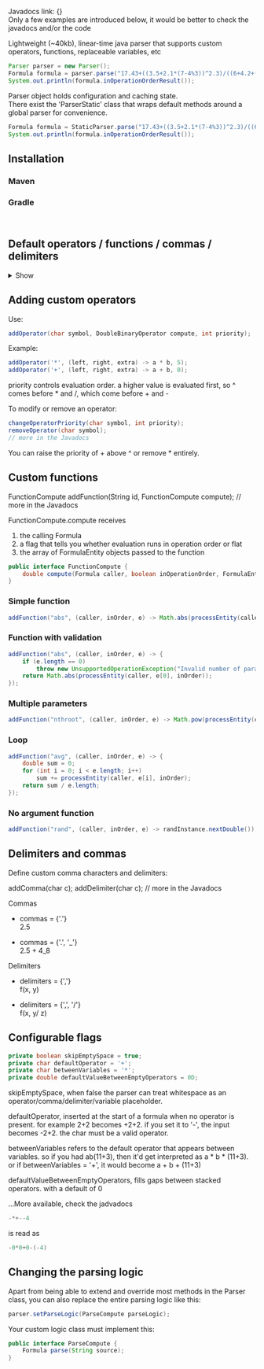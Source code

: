 Javadocs link: {}<br/>
Only a few examples are introduced below, it would be better to check the javadocs and/or the code 

Lightweight (~40kb), linear-time java parser that supports custom operators, functions, replaceable variables, etc

```java
Parser parser = new Parser();
Formula formula = parser.parse("17.43+((3.5+2.1*(7-4%3))^2.3)/((6+4.2+(8%5)))");
System.out.println(formula.inOperationOrderResult());
```

Parser object holds configuration and caching state.</br>
There exist the 'ParserStatic' class that wraps default methods around a global parser for convenience.
```java
Formula formula = StaticParser.parse("17.43+((3.5+2.1*(7-4%3))^2.3)/((6+4.2+(8%5)))");
System.out.println(formula.inOperationOrderResult());
```

## Installation
### Maven

### Gradle

<br/>

## Default operators / functions / commas / delimiters
<details>
<summary>Show</summary>

```java
addOperator('^', (a, b, extra) -> {
double base = Math.abs(a);
int sign = 1;

if (extra[0] && extra[1]) {
    if (b != Math.floor(b))
        throw new ArithmeticException("cannot raise negative number to fractional power");
    if ((long) b % 2 != 0)
        sign = -sign;
}
else if (!extra[0] && a < 0)
    sign = -sign;

if (extra[0] && extra[2])     
    sign = -sign;
return sign * Math.pow(base, b);}, 10);

addOperator('*', (a, b) -> a * b, 5);
addOperator('/', (a, b) -> a / b, 5);
addOperator('%', (a, b) -> a % b, 5);

addOperator('+', (a, b) -> a + b, 0);
addOperator('-', (a, b) -> a - b, 0);

addComma('.');

addDelimiter(',');
```

```java
addFunction("pi", (caller, inOperationOrder, a) -> Math.PI);
addFunction("e", (caller, inOperationOrder, a) -> Math.E);
addFunction("phi", (caller, inOperationOrder, a) -> (1 + Math.sqrt(5)) / 2);
addFunction("tau", (caller, inOperationOrder, a) -> 2 * Math.PI);
addFunction("sqrt2", (caller, inOperationOrder, a) -> Math.sqrt(2));
addFunction("sqrt3", (caller, inOperationOrder, a) -> Math.sqrt(3));
addFunction("ln2", (caller, inOperationOrder, a) -> Math.log(2));
addFunction("ln10", (caller, inOperationOrder, a) -> Math.log(10));
addFunction("log2e", (caller, inOperationOrder, a) -> 1 / Math.log(2));
addFunction("log10e", (caller, inOperationOrder, a) -> 1 / Math.log(10));
addFunction("inf", (caller, inOperationOrder, a) -> Double.POSITIVE_INFINITY);
addFunction("nan", (caller, inOperationOrder, a) -> Double.NaN);
```
'B-b-but PI isn't a function'<br/>
It is defined like an 0-arg function here for clarity. In theory, with this setup, you could use 1+pi+pi() where simple pi would be translated 1 + p*i + pi() where p and i are two individual separate entities that can be replaced.<br/>
'B-b-but isn't that confusing?'<br/>
Keen observation. Too bad though. Just use π instead

<br/><br/>

```java
        addFunction("abs", (caller, inOperationOrder, a) -> Math.abs(processEntity(caller, a[0], inOperationOrder)));
        addFunction("round", (caller, inOperationOrder, a) -> (double) Math.round(processEntity(caller, a[0], inOperationOrder)));
        addFunction("floor", (caller, inOperationOrder, a) -> Math.floor(processEntity(caller, a[0], inOperationOrder)));
        addFunction("ceil", (caller, inOperationOrder, a) -> Math.ceil(processEntity(caller, a[0], inOperationOrder)));
        addFunction("mod", (caller, inOperationOrder, a) -> processEntity(caller, a[0], inOperationOrder) % processEntity(caller, a[1], inOperationOrder));
        addFunction("sqrt", (caller, inOperationOrder, a) -> Math.sqrt(processEntity(caller, a[0], inOperationOrder)));
        addFunction("pow", (caller, inOperationOrder, a) -> Math.pow(processEntity(caller, a[0], inOperationOrder), processEntity(caller, a[1], inOperationOrder)));
        addFunction("exp", (caller, inOperationOrder, a) -> Math.exp(processEntity(caller, a[0], inOperationOrder)));
        addFunction("log", (caller, inOperationOrder, a) -> Math.log(processEntity(caller, a[0], inOperationOrder)));
        addFunction("log10", (caller, inOperationOrder, a) -> Math.log10(processEntity(caller, a[0], inOperationOrder)));
        addFunction("log2", (caller, inOperationOrder, a) -> Math.log(processEntity(caller, a[0], inOperationOrder)) / Math.log(2));
        addFunction("sin", (caller, inOperationOrder, a) -> Math.sin(processEntity(caller, a[0], inOperationOrder)));
        addFunction("cos", (caller, inOperationOrder, a) -> Math.cos(processEntity(caller, a[0], inOperationOrder)));
        addFunction("tan", (caller, inOperationOrder, a) -> Math.tan(processEntity(caller, a[0], inOperationOrder)));
        addFunction("asin", (caller, inOperationOrder, a) -> Math.asin(processEntity(caller, a[0], inOperationOrder)));
        addFunction("acos", (caller, inOperationOrder, a) -> Math.acos(processEntity(caller, a[0], inOperationOrder)));
        addFunction("atan", (caller, inOperationOrder, a) -> Math.atan(processEntity(caller, a[0], inOperationOrder)));
        addFunction("atan2", (caller, inOperationOrder, a) -> Math.atan2(processEntity(caller, a[0], inOperationOrder), processEntity(caller, a[1], inOperationOrder)));
        addFunction("sinh", (caller, inOperationOrder, a) -> Math.sinh(processEntity(caller, a[0], inOperationOrder)));
        addFunction("cosh", (caller, inOperationOrder, a) -> Math.cosh(processEntity(caller, a[0], inOperationOrder)));
        addFunction("tanh", (caller, inOperationOrder, a) -> Math.tanh(processEntity(caller, a[0], inOperationOrder)));
        addFunction("asinh", (caller, inOperationOrder, a) -> Math.log(processEntity(caller, a[0], inOperationOrder) + Math.sqrt(Math.pow(processEntity(caller, a[0], inOperationOrder), 2) + 1)));
        addFunction("acosh", (caller, inOperationOrder, a) -> Math.log(processEntity(caller, a[0], inOperationOrder) + Math.sqrt(Math.pow(processEntity(caller, a[0], inOperationOrder), 2) - 1)));
        addFunction("atanh", (caller, inOperationOrder, a) -> 0.5 * Math.log((1 + processEntity(caller, a[0], inOperationOrder)) / (1 - processEntity(caller, a[0], inOperationOrder))));

        addFunction("fact", (caller, inOperationOrder, a) -> {
            int val = (int) processEntity(caller, a[0], inOperationOrder);
            
            if (val < 0) 
                throw new IllegalArgumentException("factorial undefined for negative");
            
            long result = 1L;
            for (int i = 1; i <= val; i++) 
                result *= i;
            
            return (double) result;
        });
        addFunction("min", (caller, inOperationOrder, a) -> {
            double result = Double.POSITIVE_INFINITY;
            for (int i = 0; i < a.length; i++) {
                double val = processEntity(caller, a[i], inOperationOrder);
                if (val < result) result = val;
            }
            return result;
        });
        addFunction("max", (caller, inOperationOrder, a) -> {
            double result = Double.NEGATIVE_INFINITY;
            for (int i = 0; i < a.length; i++) {
                double val = processEntity(caller, a[i], inOperationOrder);
                if (val > result) result = val;
            }
            return result;
        });
        addFunction("avg", (caller, inOperationOrder, a) -> {
            double sum = 0;
            for (int i = 0; i < a.length; i++)
                sum += processEntity(caller, a[i], inOperationOrder);
            return sum / a.length;
        });
        addFunction("sum", (caller, inOperationOrder, a) -> {
            double total = 0;
            for (int i = 0; i < a.length; i++)
                total += processEntity(caller, a[i], inOperationOrder);
            return total;

        });
        addFunction("median", (caller, inOperationOrder, a) -> {
            double[] vals = new double[a.length];
            for (int i = 0; i < a.length; i++) vals[i] = processEntity(caller, a[i], inOperationOrder);
            Arrays.sort(vals);
            int mid = a.length / 2;
            return a.length % 2 == 1 ? vals[mid] : (vals[mid - 1] + vals[mid]) / 2.0;
        });
        addFunction("sign", (caller, inOperationOrder, a) -> Math.signum(processEntity(caller, a[0], inOperationOrder)));
        addFunction("deg", (caller, inOperationOrder, a) -> Math.toDegrees(processEntity(caller, a[0], inOperationOrder)));
        addFunction("rad", (caller, inOperationOrder, a) -> Math.toRadians(processEntity(caller, a[0], inOperationOrder)));
        addFunction("clamp", (caller, inOperationOrder, a) -> {
            double val = processEntity(caller, a[0], inOperationOrder);
            double min = processEntity(caller, a[1], inOperationOrder);
            double max = processEntity(caller, a[2], inOperationOrder);
            return Math.max(min, Math.min(max, val));
        });
        addFunction("brt", (caller, inOperationOrder, a) -> Math.cbrt(processEntity(caller, a[0], inOperationOrder)));
        addFunction("nthroot", (caller, inOperationOrder, a) -> Math.pow(processEntity(caller, a[0], inOperationOrder), 1.0 / processEntity(caller, a[1], inOperationOrder)));
        addFunction("hypot", (caller, inOperationOrder, a) -> Math.hypot(processEntity(caller, a[0], inOperationOrder), processEntity(caller, a[1], inOperationOrder)));
        addFunction("root", (caller, inOperationOrder, a) -> Math.pow(processEntity(caller, a[0], inOperationOrder), 1.0 / processEntity(caller, a[1], inOperationOrder)));
        addFunction("bitand", (caller, inOperationOrder, a) -> (double)((long)processEntity(caller, a[0], inOperationOrder) & (long)processEntity(caller, a[1], inOperationOrder)));
        addFunction("bitor", (caller, inOperationOrder, a) -> (double)((long)processEntity(caller, a[0], inOperationOrder) | (long)processEntity(caller, a[1], inOperationOrder)));
        addFunction("bitxor", (caller, inOperationOrder, a) -> (double)((long)processEntity(caller, a[0], inOperationOrder) ^ (long)processEntity(caller, a[1], inOperationOrder)));
        addFunction("bitnot", (caller, inOperationOrder, a) -> (double)(~(long)processEntity(caller, a[0], inOperationOrder)));
        addFunction("shl", (caller, inOperationOrder, a) -> (double) ((long) processEntity(caller, a[0], inOperationOrder) << (int) (long) processEntity(caller, a[1], inOperationOrder)));
        addFunction("shr", (caller, inOperationOrder, a) -> (double) ((long) processEntity(caller, a[0], inOperationOrder) >> (int) (long) processEntity(caller, a[1], inOperationOrder)));
        addFunction("sec", (caller, inOperationOrder, a) -> 1.0 / Math.cos(processEntity(caller, a[0], inOperationOrder)));
        addFunction("csc", (caller, inOperationOrder, a) -> 1.0 / Math.sin(processEntity(caller, a[0], inOperationOrder)));
        addFunction("cot", (caller, inOperationOrder, a) -> 1.0 / Math.tan(processEntity(caller, a[0], inOperationOrder)));
        addFunction("normalize_angle", (caller, inOperationOrder, a) -> {
            double angle = processEntity(caller, a[0], inOperationOrder);
            double twoPi = 2 * Math.PI;
            return ((angle % twoPi) + twoPi) % twoPi;
        });
        addFunction("wrap", (caller, inOperationOrder, a) -> {
            double val = processEntity(caller, a[0], inOperationOrder);
            double min = processEntity(caller, a[1], inOperationOrder);
            double max = processEntity(caller, a[2], inOperationOrder);
            double range = max - min;
            return ((val - min) % range + range) % range + min;
        });
        Random randInstance = new Random();
        addFunction("rand", (caller, inOperationOrder, a) -> randInstance.nextDouble());
        addFunction("randint", (caller, inOperationOrder, a) -> {
            int min = (int)processEntity(caller, a[0], inOperationOrder);
            int max = (int)processEntity(caller, a[1], inOperationOrder);
            return min + randInstance.nextInt(max - min + 1);
        });
        addFunction("randrange", (caller, inOperationOrder, a) -> {
            double min = processEntity(caller, a[0], inOperationOrder);
            double max = processEntity(caller, a[1], inOperationOrder);
            return min + (max - min) * randInstance.nextDouble();
        });
        addFunction("seed", (caller, inOperationOrder, a) -> {
            randInstance.setSeed((long)processEntity(caller, a[0], inOperationOrder));
            return 0.0;
        });
        addFunction("noise", (caller, inOperationOrder, a) -> {
            double x = processEntity(caller, a[0], inOperationOrder);
            return (Math.sin(x * 12.9898 + 78.233) + 1.0) * 0.5;
        });
        addFunction("dot", (caller, inOperationOrder, a) -> processEntity(caller, a[0], inOperationOrder) * processEntity(caller, a[1], inOperationOrder));
        addFunction("cross", (caller, inOperationOrder, a) -> processEntity(caller, a[0], inOperationOrder) * processEntity(caller, a[1], inOperationOrder));
        addFunction("length", (caller, inOperationOrder, a) -> Math.abs(processEntity(caller, a[0], inOperationOrder)));
        addFunction("normalize", (caller, inOperationOrder, a) -> {
            double val = processEntity(caller, a[0], inOperationOrder);
            return val == 0 ? 0 : val / Math.abs(val);
        });
        addFunction("distance", (caller, inOperationOrder, a) -> {
            double dx = processEntity(caller, a[0], inOperationOrder) - processEntity(caller, a[1], inOperationOrder);
            return Math.abs(dx);
        });
        addFunction("angle", (caller, inOperationOrder, a) -> {
            double x = processEntity(caller, a[0], inOperationOrder);
            double y = processEntity(caller, a[1], inOperationOrder);
            return Math.atan2(y, x);
        });
        addFunction("lerp", (caller, inOperationOrder, a) -> {
            double a0 = processEntity(caller, a[0], inOperationOrder);
            double a1 = processEntity(caller, a[1], inOperationOrder);
            double t = processEntity(caller, a[2], inOperationOrder);
            return a0 + (a1 - a0) * t;
        });
        addFunction("mix", (caller, inOperationOrder, a) -> {
            double a0 = processEntity(caller, a[0], inOperationOrder);
            double a1 = processEntity(caller, a[1], inOperationOrder);
            double t = processEntity(caller, a[2], inOperationOrder);
            return a0 + (a1 - a0) * t;
        });
```

</details>

## Adding custom operators

Use:

```java
addOperator(char symbol, DoubleBinaryOperator compute, int priority);
```
Example:
```java
addOperator('*', (left, right, extra) -> a * b, 5);
addOperator('+', (left, right, extra) -> a + b, 0);
```
priority controls evaluation order. a higher value is evaluated first, so ^ comes before * and /, which come before + and -

To modify or remove an operator:

```java
changeOperatorPriority(char symbol, int priority);
removeOperator(char symbol);
// more in the Javadocs
```

You can raise the priority of + above ^ or remove * entirely.

## Custom functions

FunctionCompute addFunction(String id, FunctionCompute compute);
// more in the Javadocs

FunctionCompute.compute receives

1. the calling Formula
2. a flag that tells you whether evaluation runs in operation order or flat
3. the array of FormulaEntity objects passed to the function

```java
public interface FunctionCompute {
    double compute(Formula caller, boolean inOperationOrder, FormulaEntity<?>... entities);
}
```


### Simple function

```java
addFunction("abs", (caller, inOrder, e) -> Math.abs(processEntity(caller, e[0], inOrder)));
```
### Function with validation

```java
addFunction("abs", (caller, inOrder, e) -> {
    if (e.length == 0)
        throw new UnsupportedOperationException("Invalid number of parameters");
    return Math.abs(processEntity(caller, e[0], inOrder));
});
```

### Multiple parameters

```java
addFunction("nthroot", (caller, inOrder, e) -> Math.pow(processEntity(caller, e[0], inOrder),1.0 / processEntity(caller, e[1], inOrder)));
```
### Loop

```java
addFunction("avg", (caller, inOrder, e) -> {
    double sum = 0;
    for (int i = 0; i < e.length; i++)
        sum += processEntity(caller, e[i], inOrder);
    return sum / e.length;
});
```

### No argument function

```java
addFunction("rand", (caller, inOrder, e) -> randInstance.nextDouble());
```

## Delimiters and commas

Define custom comma characters and delimiters:

addComma(char c);
addDelimiter(char c);
// more in the Javadocs

Commas

* commas = {'.'}  
  2.5

* commas = {'.', '_'}  
  2.5 + 4_8

Delimiters

* delimiters = {','}  
  f(x, y)

* delimiters = {',', '/'}  
  f(x, y/ z)

## Configurable flags

```java
private boolean skipEmptySpace = true;
private char defaultOperator = '+';
private char betweenVariables = '*';
private double defaultValueBetweenEmptyOperators = 0D;
```

skipEmptySpace, when false the parser can treat whitespace as an operator/comma/delimiter/variable placeholder.

defaultOperator, inserted at the start of a formula when no operator is present. for example 2+2 becomes +2+2. if you set it to '-', the input becomes -2+2. the char must be a valid operator.

betweenVariables refers to the default operator that appears between variables. so if you had ab(11+3), then it'd get interpreted as a * b * (11+3). or if betweenVariables = '+', it would become a + b + (11+3)

defaultValueBetweenEmptyOperators, fills gaps between stacked operators. with a default of 0

...More available, check the jadvadocs

```java
-*+--4
```

is read as

```java
-0*0+0-(-4)
```

## Changing the parsing logic

Apart from being able to extend and override most methods in the Parser class, you can also replace the entire parsing logic like this:

```java
parser.setParseLogic(ParseCompute parseLogic);
```

Your custom logic class must implement this:

```java
public interface ParseCompute {
    Formula parse(String source);
}
```

